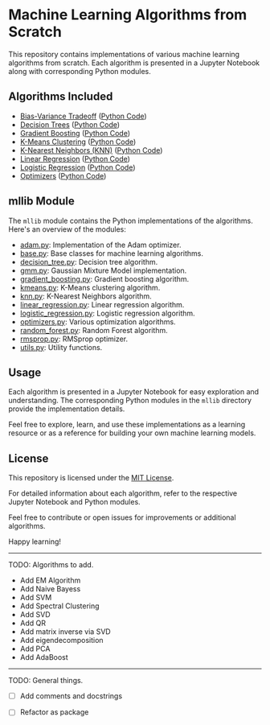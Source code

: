 # Machine Learning Algorithms from Scratch

This repository contains implementations of various machine learning algorithms from scratch. Each algorithm is presented in a Jupyter Notebook along with corresponding Python modules.

## Algorithms Included

- [Bias-Variance Tradeoff](Bias_Variance_Tradeoff.ipynb) ([Python Code](mllib/bias_variance.py))
- [Decision Trees](Decision_Trees.ipynb) ([Python Code](mllib/decision_tree.py))
- [Gradient Boosting](Gradient_Boosting.ipynb) ([Python Code](mllib/gradient_boosting.py))
- [K-Means Clustering](KMeans.ipynb) ([Python Code](mllib/kmeans.py))
- [K-Nearest Neighbors (KNN)](KNN.ipynb) ([Python Code](mllib/knn.py))
- [Linear Regression](Linear_Regression.ipynb) ([Python Code](mllib/linear_regression.py))
- [Logistic Regression](Logistic_Regression.ipynb) ([Python Code](mllib/logistic_regression.py))
- [Optimizers](Optimizers.ipynb) ([Python Code](mllib/optimizers.py))

## mllib Module

The `mllib` module contains the Python implementations of the algorithms. Here's an overview of the modules:

- [adam.py](mllib/adam.py): Implementation of the Adam optimizer.
- [base.py](mllib/base.py): Base classes for machine learning algorithms.
- [decision_tree.py](mllib/decision_tree.py): Decision tree algorithm.
- [gmm.py](mllib/gmm.py): Gaussian Mixture Model implementation.
- [gradient_boosting.py](mllib/gradient_boosting.py): Gradient boosting algorithm.
- [kmeans.py](mllib/kmeans.py): K-Means clustering algorithm.
- [knn.py](mllib/knn.py): K-Nearest Neighbors algorithm.
- [linear_regression.py](mllib/linear_regression.py): Linear regression algorithm.
- [logistic_regression.py](mllib/logistic_regression.py): Logistic regression algorithm.
- [optimizers.py](mllib/optimizers.py): Various optimization algorithms.
- [random_forest.py](mllib/random_forest.py): Random Forest algorithm.
- [rmsprop.py](mllib/rmsprop.py): RMSprop optimizer.
- [utils.py](mllib/utils.py): Utility functions.

## Usage

Each algorithm is presented in a Jupyter Notebook for easy exploration and understanding. The corresponding Python modules in the `mllib` directory provide the implementation details.

Feel free to explore, learn, and use these implementations as a learning resource or as a reference for building your own machine learning models.

## License

This repository is licensed under the [MIT License](LICENSE).

For detailed information about each algorithm, refer to the respective Jupyter Notebook and Python modules.

Feel free to contribute or open issues for improvements or additional algorithms.

Happy learning!

---

TODO: Algorithms to add.
- Add EM Algorithm
- Add Naive Bayess
- Add SVM
- Add Spectral Clustering
- Add SVD
- Add QR
- Add matrix inverse via SVD
- Add eigendecomposition
- Add PCA 
- Add AdaBoost 


---
TODO: General things.

- [ ] Add comments and docstrings  
- [ ] Refactor as package


